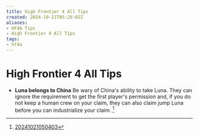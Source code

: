 ```yaml
---
title: High Frontier 4 All Tips
created: 2024-10-21T05:26:02Z
aliases:
- HF4A Tips
- High Frontier 4 All Tips
tags:
- hf4a
---
```


# High Frontier 4 All Tips

- **Luna belongs to China** Be wary of China's ability to take Luna. They can ignore the requirement to get the first player's permission and, if you do not keep a human crew on your claim, they can also claim jump Luna before you can industrialize your claim. [^1]

[^1]: [20241021050403](../entries/20241021050403.md)
